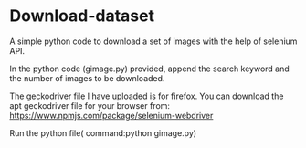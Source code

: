 # Download-dataset
A simple python code to download a set of images with the help of selenium API.


In the python code (gimage.py) provided, append the search keyword and the number of images to be downloaded.


The geckodriver file I have uploaded is for firefox.
You can download the apt geckodriver file for your browser from:
https://www.npmjs.com/package/selenium-webdriver


Run the python file( command:python gimage.py)
